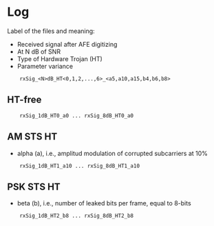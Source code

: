 # Log
Label of the files and meaning:
+ Received signal after AFE digitizing
+ At N dB of SNR
+ Type of Hardware Trojan (HT)
+ Parameter variance
```
    rxSig_<N>dB_HT<0,1,2,...,6>_<a5,a10,a15,b4,b6,b8>
```

## HT-free
```
    rxSig_1dB_HT0_a0 ... rxSig_8dB_HT0_a0
```

## AM STS HT
+ alpha (a), i.e., amplitud modulation of corrupted subcarriers at 10%
```
    rxSig_1dB_HT1_a10 ... rxSig_8dB_HT1_a10
```

## PSK STS HT
+ beta (b), i.e., number of leaked bits per frame, equal to 8-bits
```
    rxSig_1dB_HT2_b8 ... rxSig_8dB_HT2_b8
```